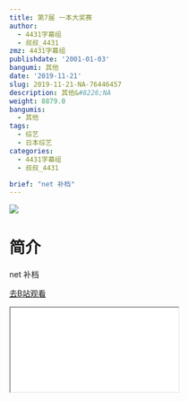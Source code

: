 ```yaml
---
title: 第7届 一本大奖赛
author:
  - 4431字幕组
  - 叔叔_4431
zmz: 4431字幕组
publishdate: '2001-01-03'
bangumi: 其他
date: '2019-11-21'
slug: 2019-11-21-NA-76446457
description: 其他&#8226;NA
weight: 8879.0
bangumis:
  - 其他
tags:
  - 综艺
  - 日本综艺
categories:
  - 4431字幕组
  - 叔叔_4431

brief: "net 补档"
---
```

![](https://raw.githubusercontent.com/tcgriffith/owaraisite/master/static/tmpimg/afcc74b69a0a6385fe9e03b60475ac8a78a09fa0.jpg.480.jpg)
# 简介  
net
补档  

[去B站观看](https://www.bilibili.com/video/av76446457/)
<div class ="resp-container"><iframe class="testiframe" src="//player.bilibili.com/player.html?aid=76446457"", scrolling="no", allowfullscreen="true" > </iframe></div> 
